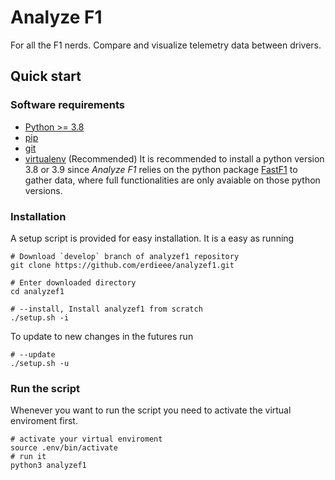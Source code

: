 # Analyze F1
For all the F1 nerds. Compare and visualize telemetry data between drivers.

## Quick start

### Software requirements

- [Python >= 3.8](http://docs.python-guide.org/en/latest/starting/installation/)
- [pip](https://pip.pypa.io/en/stable/installing/)
- [git](https://git-scm.com/book/en/v2/Getting-Started-Installing-Git)
- [virtualenv](https://virtualenv.pypa.io/en/stable/installation.html) (Recommended)
It is recommended to install a python version 3.8 or 3.9 since *Analyze F1* relies on the python package [FastF1](https://github.com/theOehrly/Fast-F1) to gather data, where full functionalities are only avaiable on those python versions.

### Installation
A setup script is provided for easy installation. It is a easy as running
```
# Download `develop` branch of analyzef1 repository
git clone https://github.com/erdieee/analyzef1.git

# Enter downloaded directory
cd analyzef1

# --install, Install analyzef1 from scratch
./setup.sh -i
```
To update to new changes in the futures run
```
# --update
./setup.sh -u
```

### Run the script
Whenever you want to run the script you need to activate the virtual enviroment first.
```
# activate your virtual enviroment
source .env/bin/activate
# run it
python3 analyzef1
```